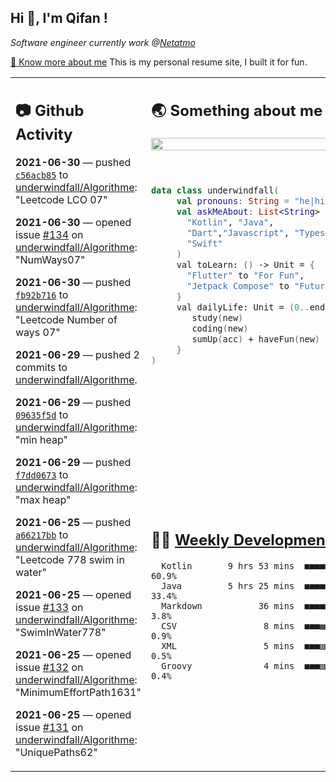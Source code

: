 <h2> Hi 👋, I'm Qifan ! </h2>
<p><em>Software engineer currently work @<a href="https://www.netatmo.com">Netatmo</a>
</em></p><p><a href="https://qifanyang.com/resume" target="_blank"> 🔭 Know more about me</a> This is my personal resume site, I built it for fun.</p>
<table><tr><td valign="top" rowspan="2">

 ## 📷 Github Activity
 <!-- githubActivity starts -->
  **2021-06-30** — pushed [`c56acb85`](https://api.github.com/repos/underwindfall/Algorithme/commits/c56acb854184c0ebb0f8b49ea251cb010c97d1c4) to [underwindfall/Algorithme](https://api.github.com/repos/underwindfall/Algorithme): "Leetcode LCO 07"

  **2021-06-30** — opened issue [#134](https://api.github.com/repos/underwindfall/Algorithme/issues/134) on [underwindfall/Algorithme](https://api.github.com/repos/underwindfall/Algorithme): "NumWays07"

  **2021-06-30** — pushed [`fb92b716`](https://api.github.com/repos/underwindfall/Algorithme/commits/fb92b716a59567eb0ca9dc01a339c60dc29ce925) to [underwindfall/Algorithme](https://api.github.com/repos/underwindfall/Algorithme): "Leetcode Number of ways 07"

  **2021-06-29** — pushed 2 commits to [underwindfall/Algorithme](https://api.github.com/repos/underwindfall/Algorithme).

  **2021-06-29** — pushed [`09635f5d`](https://api.github.com/repos/underwindfall/Algorithme/commits/09635f5d460cb1ee503a2f7d6244f7da98aceb1e) to [underwindfall/Algorithme](https://api.github.com/repos/underwindfall/Algorithme): "min heap"

  **2021-06-29** — pushed [`f7dd0673`](https://api.github.com/repos/underwindfall/Algorithme/commits/f7dd0673a06ac72a89a0b627fa0964ce0c4e51e9) to [underwindfall/Algorithme](https://api.github.com/repos/underwindfall/Algorithme): "max heap"

  **2021-06-25** — pushed [`a66217bb`](https://api.github.com/repos/underwindfall/Algorithme/commits/a66217bb472446436642c0897167b0cf3e2bcd32) to [underwindfall/Algorithme](https://api.github.com/repos/underwindfall/Algorithme): "Leetcode 778 swim in water"

  **2021-06-25** — opened issue [#133](https://api.github.com/repos/underwindfall/Algorithme/issues/133) on [underwindfall/Algorithme](https://api.github.com/repos/underwindfall/Algorithme): "SwimInWater778"

  **2021-06-25** — opened issue [#132](https://api.github.com/repos/underwindfall/Algorithme/issues/132) on [underwindfall/Algorithme](https://api.github.com/repos/underwindfall/Algorithme): "MinimumEffortPath1631"

  **2021-06-25** — opened issue [#131](https://api.github.com/repos/underwindfall/Algorithme/issues/131) on [underwindfall/Algorithme](https://api.github.com/repos/underwindfall/Algorithme): "UniquePaths62"
 <!-- githubActivity ends -->
 </td><td valign="top">

 ## 🌏 Something about me
 <!-- profile starts -->
 <a href="https://github.com/underwindfall" width="100%">
   <img src="http://github-readme-streak-stats.herokuapp.com?user=underwindfall&theme=algolia&hide_border=true&dates=30DD8A&background=00000000" width="100%"/>
 </a>
 <br/>
 <br/>
 <br/>
 
 ```kotlin
 data class underwindfall(
      val pronouns: String = "he|him",
      val askMeAbout: List<String> = listOf(
        "Kotlin", "Java", 
        "Dart","Javascript", "Typescript",
        "Swift"
      )
      val toLearn: () -> Unit = {
        "Flutter" to "For Fun",
        "Jetpack Compose" to "Future"
      }
      val dailyLife: Unit = (0..end).reduce { acc, new ->	
         study(new)	
         coding(new)	
         sumUp(acc) + haveFun(new)	
      }
 )
 ```
 <!-- profile ends -->
 </td></tr><tr><td valign="top">

 ## 🏊‍♂️ <a href="https://gist.github.com/underwindfall/377ee88ba1fabd1e93516e48ca9c61eb" target="_blank">Weekly Development Breakdown</a>
  <!-- codeTime starts -->
  ```text
    Kotlin       9 hrs 53 mins  ■■■■■■■■■■■■■■■■■■□□□□□□  60.9%
    Java         5 hrs 25 mins  ■■■■■■■■■■■▥□□□□□□□□□□□□  33.4%
    Markdown           36 mins  ■■■■▥□□□□□□□□□□□□□□□□□□□   3.8%
    CSV                 8 mins  ■■■▦□□□□□□□□□□□□□□□□□□□□   0.9%
    XML                 5 mins  ■■■▥□□□□□□□□□□□□□□□□□□□□   0.5%
    Groovy              4 mins  ■■■▥□□□□□□□□□□□□□□□□□□□□   0.4%
  ```
  <!-- codeTime starts -->
  </td></tr></table>